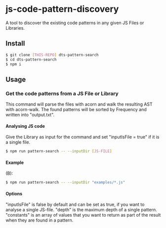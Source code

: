 # js-code-pattern-discovery

A tool to discover the existing code patterns in any given JS Files or Libraries.

## Install

```bash
$ git clone [THIS-REPO] dts-pattern-search
$ cd dts-pattern-search
$ npm i
```

## Usage

### Get the code patterns from a JS File or Library

This command will parse the files with acorn and walk the resulting AST with acorn-walk. The found patterns will be sorted by Frequency and written into "output.txt".

#### Analysing JS code

Give the Library as input for the command and set "inputIsFile = true" if it is a single file. 

```bash
$ npm run pattern-search -- --inputDir [JS-FILE]
```

#### Example

(B):

```bash
$ npm run pattern-search -- --inputDir "examples/*.js"
```

#### Options

"inputIsFile" is false by default and can be set as true, if you want to analyse a single JS-file.
"depth" is the maximum depth of a single pattern.
"constants" is an array of values that you want to return as part of the result when they are found in a pattern.